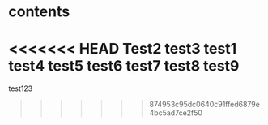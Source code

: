 # contents
<<<<<<< HEAD
Test2
test3
test1
test4
test5
test6
test7
test8
test9
=======
test123
>>>>>>> 874953c95dc0640c91ffed6879e4bc5ad7ce2f50

